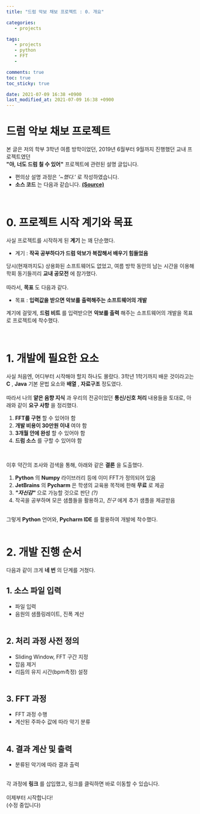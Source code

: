 ```yaml
---
title: "드럼 악보 채보 프로젝트 : 0. 개요"

categories:
   - projects

tags:
   - projects
   - python
   - FFT
   - 

comments: true
toc: true
toc_sticky: true

date: 2021-07-09 16:38 +0900
last_modified_at: 2021-07-09 16:38 +0900
---
```


# 드럼 악보 채보 프로젝트
본 글은 저의 학부 3학년 여름 방학이었던, 2019년 6월부터 9월까지 진행했던 교내 프로젝트였던<br/>
__"야, 너도 드럼 칠 수 있어"__ 프로젝트에 관련된 설명 글입니다.<br/>

* 편의상 설명 과정은 _'~했다.'_ 로 작성하였습니다.
* __소스 코드__ 는 다음과 같습니다. [__(Source)__](https://github.com/bye0nys/drum-final)

<br/>

# 0. 프로젝트 시작 계기와 목표
사실 프로젝트를 시작하게 된 __계기__ 는 꽤 단순했다.
* 계기 : __작곡 공부하다가 드럼 악보가 복잡해서 배우기 힘들었음__<br/>

당시(현재까지도) 상용화된 소프트웨어도 없었고, 여름 방학 동안의 남는 시간을 이용해 학회 동기들끼리 __교내 공모전__ 에 참가했다.<br/><br/>
따라서, __목표__ 도 다음과 같다.
* 목표 : __입력값을 받으면 악보를 출력해주는 소프트웨어의 개발__<br/>

계기에 걸맞게, __드럼 비트__ 를 입력받으면 __악보를 출력__ 해주는 소프트웨어의 개발을 목표로 프로젝트에 착수했다.

<br/>

# 1. 개발에 필요한 요소
사실 처음엔, 어디부터 시작해야 할지 하나도 몰랐다. 3학년 1학기까지 배운 것이라고는 __C__ , __Java__ 기본 문법 요소와 __배열__ , __자료구조__ 정도였다.<br/><br/>
따라서 나의 __얕은 음향 지식__ 과 우리의 전공이었던 __통신/신호 처리__ 내용들을 토대로, 아래와 같이 __요구 사항__ 을 정리했다.
1. __FFT를 구현__ 할 수 있어야 함
2. __개발 비용이 30만원 이내__ 여야 함
3. __3개월 안에 완성__ 할 수 있어야 함
4. __드럼 소스__ 를 구할 수 있어야 함

<br/>

이후 약간의 조사와 검색을 통해, 아래와 같은 __결론__ 을 도출했다.<br/>

1. __Python__ 의 __Numpy__ 라이브러리 등에 이미 FFT가 정의되어 있음
2. __JetBrains__ 의 __Pycharm__ 은 학생의 교육용 목적에 한해 __무료__ 로 제공
3. ___"자신감"___ 으로 가능할 것으로 판단 _(?)_
4. 작곡을 공부하며 모은 샘플들을 활용하고, _친구_ 에게 추가 샘플을 제공받음
<br/><br/>

그렇게 __Python__ 언어와, __Pycharm IDE__ 를 활용하여 개발에 착수했다.
<br/><br/>

# 2. 개발 진행 순서
다음과 같이 크게 __네 번__ 의 단계를 거쳤다.

## 1. 소스 파일 입력
   - 파일 입력
   - 음원의 샘플링레이트, 진폭 계산<br/><br/>

## 2. 처리 과정 사전 정의
   - Sliding Window, FFT 구간 지정
   - 잡음 제거
   - 리듬의 유지 시간(bpm측정) 설정<br/><br/>

## 3. FFT 과정
   - FFT 과정 수행
   - 계산된 주파수 값에 따라 악기 분류<br/><br/>

## 4. 결과 계산 및 출력
   - 분류된 악기에 따라 결과 출력<br/><br/>

각 과정에 __링크__ 를 삽입했고, 링크를 클릭하면 바로 이동할 수 있습니다.<br/><br/>
이제부터 시작합니다!
<br/>(수정 중입니다)